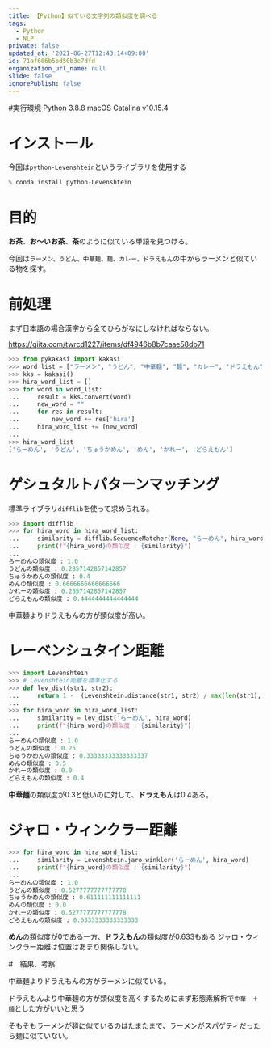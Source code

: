 ```yaml
---
title: 【Python】似ている文字列の類似度を調べる
tags:
  - Python
  - NLP
private: false
updated_at: '2021-06-27T12:43:14+09:00'
id: 71af606b5bd50b3e7dfd
organization_url_name: null
slide: false
ignorePublish: false
---
```

#実行環境
Python 3.8.8
macOS Catalina v10.15.4

# インストール

今回は`python-Levenshtein`というライブラリを使用する

```python
% conda install python-Levenshtein
```

# 目的

**お茶**、**お〜いお茶**、**茶**のように似ている単語を見つける。

今回は`ラーメン、うどん、中華麺、麺、カレー、ドラえもん`の中からラーメンと似ている物を探す。

# 前処理

まず日本語の場合漢字から全てひらがなにしなければならない。

https://qiita.com/twrcd1227/items/df4946b8b7caae58db71

```python
>>> from pykakasi import kakasi
>>> word_list = ["ラーメン", "うどん", "中華麺", "麺", "カレー", "ドラえもん"]
>>> kks = kakasi()
>>> hira_word_list = []
>>> for word in word_list:
...     result = kks.convert(word)
...     new_word = ""
...     for res in result:
...         new_word += res['hira']
...     hira_word_list += [new_word]
... 
>>> hira_word_list
['らーめん', 'うどん', 'ちゅうかめん', 'めん', 'かれー', 'どらえもん']
```


# ゲシュタルトパターンマッチング

標準ライブラリ`difflib`を使って求められる。

```python
>>> import difflib
>>> for hira_word in hira_word_list:
...     similarity = difflib.SequenceMatcher(None, "らーめん", hira_word).ratio()
...     print(f"{hira_word}の類似度 : {similarity}")
... 
らーめんの類似度 : 1.0
うどんの類似度 : 0.2857142857142857
ちゅうかめんの類似度 : 0.4
めんの類似度 : 0.6666666666666666
かれーの類似度 : 0.2857142857142857
どらえもんの類似度 : 0.4444444444444444
```

中華麺よりドラえもんの方が類似度が高い。


# レーベンシュタイン距離

```python
>>> import Levenshtein
>>> # Levenshtein距離を標準化する
>>> def lev_dist(str1, str2):
...     return 1 -  (Levenshtein.distance(str1, str2) / max(len(str1), len(str2)))
... 
>>> for hira_word in hira_word_list:
...     similarity = lev_dist('らーめん', hira_word)
...     print(f"{hira_word}の類似度 : {similarity}")
... 
らーめんの類似度 : 1.0
うどんの類似度 : 0.25
ちゅうかめんの類似度 : 0.33333333333333337
めんの類似度 : 0.5
かれーの類似度 : 0.0
どらえもんの類似度 : 0.4
```

**中華麺**の類似度が0.3と低いのに対して、**ドラえもん**は0.4ある。

# ジャロ・ウィンクラー距離

```python
>>> for hira_word in hira_word_list:
...     similarity = Levenshtein.jaro_winkler('らーめん', hira_word)
...     print(f"{hira_word}の類似度 : {similarity}")
... 
らーめんの類似度 : 1.0
うどんの類似度 : 0.5277777777777778
ちゅうかめんの類似度 : 0.611111111111111
めんの類似度 : 0.0
かれーの類似度 : 0.5277777777777778
どらえもんの類似度 : 0.6333333333333333
```

**めん**の類似度が0である一方、**ドラえもん**の類似度が0.633もある
ジャロ・ウィンクラー距離は位置はあまり関係しない。


#　結果、考察

中華麺よりドラえもんの方がラーメンに似ている。

ドラえもんより中華麺の方が類似度を高くするためにまず形態素解析で`中華　＋　麺`とした方がいいと思う

そもそもラーメンが麺に似ているのはたまたまで、ラーメンがスパゲティだったら麺に似ていない。





